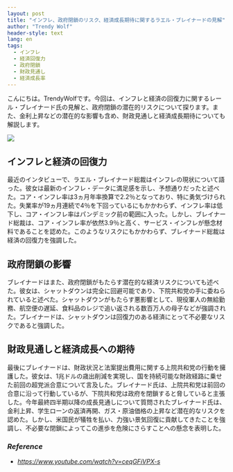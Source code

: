 ```yaml
---
layout: post
title: "インフレ、政府閉鎖のリスク、経済成長期待に関するラエル・ブレイナードの見解"
author: "Trendy Wolf"
header-style: text
lang: en
tags:
  - インフレ
  - 経済回復力
  - 政府閉鎖
  - 財政見通し
  - 経済成長率
---
```


こんにちは。TrendyWolfです。今回は、インフレと経済の回復力に関するレール・ブレイナード氏の見解と、政府閉鎖の潜在的リスクについて探ります。また、金利上昇などの潜在的な影響も含め、財政見通しと経済成長期待についても解説します。

<img
    src="https://i.ytimg.com/vi/ceqGFiVPX-s/hqdefault.jpg"
/>


## インフレと経済の回復力
最近のインタビューで、ラエル・ブレイナード総裁はインフレの現状について語った。彼女は最新のインフレ・データに満足感を示し、予想通りだったと述べた。コア・インフレ率は3ヵ月年率換算で2.2％となっており、特に勇気づけられた。失業率が19ヵ月連続で4％を下回っているにもかかわらず、インフレ率は低下し、コア・インフレ率はパンデミック前の範囲に入った。しかし、ブレイナード総裁は、コア・インフレ率が依然3.9％と高く、サービス・インフレが懸念材料であることを認めた。このようなリスクにもかかわらず、ブレイナード総裁は経済の回復力を強調した。

## 政府閉鎖の影響
ブレイナードはまた、政府閉鎖がもたらす潜在的な経済リスクについても述べた。彼女は、シャットダウンは完全に回避可能であり、下院共和党の手に委ねられていると述べた。シャットダウンがもたらす悪影響として、現役軍人の無給勤務、航空便の遅延、食料品のレジで追い返される数百万人の母子などが強調された。ブレイナードは、シャットダウンは回復力のある経済にとって不必要なリスクであると強調した。

## 財政見通しと経済成長への期待
最後にブレイナードは、財政状況と法案提出費用に関する上院共和党の行動を擁護した。彼女は、1兆ドルの歳出削減を実現し、国を持続可能な財政経路に乗せた前回の超党派合意について言及した。ブレイナード氏は、上院共和党は前回の合意に沿って行動しているが、下院共和党は政府を閉鎖すると脅していると主張した。今年最終四半期以降の成長見通しについて質問されたブレイナード氏は、金利上昇、学生ローンの返済再開、ガス・原油価格の上昇など潜在的なリスクを認めた。しかし、米国民が犠牲を払い、力強い景気回復に貢献してきたことを強調し、不必要な閉鎖によってこの進歩を危険にさらすことへの懸念を表明した。


### _Reference_
- _https://www.youtube.com/watch?v=ceqGFiVPX-s_

